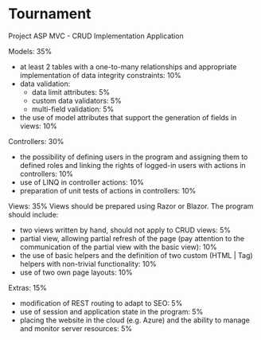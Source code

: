 # Tournament
Project ASP MVC - CRUD Implementation Application

Models: 35%
- at least 2 tables with a one-to-many relationships and appropriate implementation of data integrity constraints: 10%
- data validation:
  - data limit attributes: 5%
  - custom data validators: 5%
  - multi-field validation: 5%
- the use of model attributes that support the generation of fields in views: 10%

Controllers: 30%
- the possibility of defining users in the program and assigning them to defined roles and linking the rights of logged-in users with actions in controllers: 10%
- use of LINQ in controller actions: 10%
- preparation of unit tests of actions in controllers: 10%

Views: 35%
Views should be prepared using Razor or Blazor. The program should include:
- two views written by hand, should not apply to CRUD views: 5%
- partial view, allowing partial refresh of the page (pay attention to the communication of the partial view with the basic view): 10%
- the use of basic helpers and the definition of two custom (HTML | Tag) helpers with non-trivial functionality: 10%
- use of two own page layouts: 10%

Extras: 15%
- modification of REST routing to adapt to SEO: 5%
- use of session and application state in the program: 5%
- placing the website in the cloud (e.g. Azure) and the ability to manage and monitor server resources: 5%
